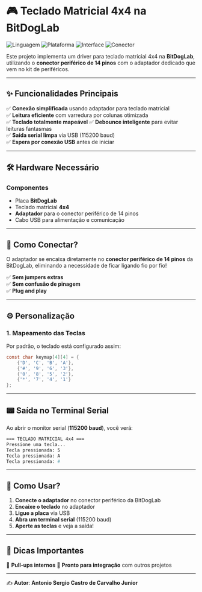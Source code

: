 # 🎮 Teclado Matricial 4x4 na BitDogLab 

![Linguagem](https://img.shields.io/badge/Linguagem-C-blue.svg)  ![Plataforma](https://img.shields.io/badge/Plataforma-BitDogLab-purple.svg)  ![Interface](https://img.shields.io/badge/Interface-USB%20Serial-green.svg)  ![Conector](https://img.shields.io/badge/Conector-Peripheral_14pin-orange.svg)  

Este projeto implementa um driver para teclado matricial 4x4 na **BitDogLab**, utilizando o **conector periférico de 14 pinos** com o adaptador dedicado que vem no kit de periféricos.


---

## ✨ **Funcionalidades Principais**  

✅ **Conexão simplificada** usando adaptador para teclado matricial  
✅ **Leitura eficiente** com varredura por colunas otimizada  
✅ **Teclado totalmente mapeável**
✅ **Debounce inteligente** para evitar leituras fantasmas  
✅ **Saída serial limpa** via USB (115200 baud)  
✅ **Espera por conexão USB** antes de iniciar  

---

## 🛠️ **Hardware Necessário**  

### **Componentes**  
- Placa **BitDogLab**  
- Teclado matricial **4x4**  
- **Adaptador** para o conector periférico de 14 pinos
- Cabo USB para alimentação e comunicação  

---

## 🔌 **Como Conectar?**  

O adaptador se encaixa diretamente no **conector periférico de 14 pinos** da BitDogLab, eliminando a necessidade de ficar ligando fio por fio!  

✅ **Sem jumpers extras**  
✅ **Sem confusão de pinagem**  
✅ **Plug and play**  

---

## ⚙️ **Personalização**  

### **1. Mapeamento das Teclas**  
Por padrão, o teclado está configurado assim:  

```c
const char keymap[4][4] = {
    {'D', 'C', 'B', 'A'},
    {'#', '9', '6', '3'},
    {'0', '8', '5', '2'},
    {'*', '7', '4', '1'}
};
```
---

## 📟 **Saída no Terminal Serial**  

Ao abrir o monitor serial (**115200 baud**), você verá:  

```bash
=== TECLADO MATRICIAL 4x4 ===
Pressione uma tecla...
Tecla pressionada: 5
Tecla pressionada: A
Tecla pressionada: #
```

---

## 🚀 **Como Usar?**  

1. **Conecte o adaptador** no conector periférico da BitDogLab  
2. **Encaixe o teclado** no adaptador  
3. **Ligue a placa** via USB  
4. **Abra um terminal serial** (115200 baud)  
5. **Aperte as teclas** e veja a saída!  

---

## 📌 **Dicas Importantes**  

🔹 **Pull-ups internos** 
🔹 **Pronto para integração** com outros projetos  

---

✍️ **Autor**: **Antonio Sergio Castro de Carvalho Junior**  
